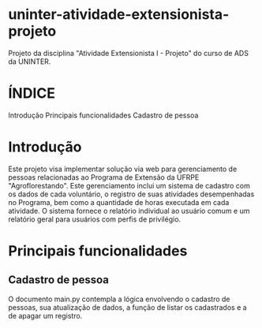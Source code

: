 # uninter-atividade-extensionista-projeto
Projeto da disciplina "Atividade Extensionista I - Projeto" do curso de ADS da UNINTER.

# ÍNDICE
Introdução
Principais funcionalidades
Cadastro de pessoa

# Introdução
Este projeto visa implementar solução via web para gerenciamento de pessoas relacionadas ao Programa de Extensão da UFRPE "Agroflorestando".
Este gerenciamento inclui um sistema de cadastro com os dados de cada voluntário, o registro de suas atividades desempenhadas no Programa, bem como a quantidade de horas executada em cada atividade.
O sistema fornece o relatório individual ao usuário comum e um relatório geral para usuários com perfis de privilégio.

# Principais funcionalidades
## Cadastro de pessoa
O documento main.py contempla a lógica envolvendo o cadastro de pessoas, sua atualização de dados, a função de listar os cadastrados e a de apagar um registro.
